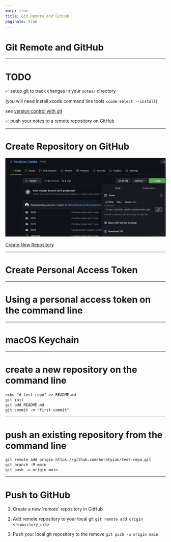 ```yaml
---
marp: true
title: Git Remote and GitHub
paginate: true
---
```


# Git Remote and GitHub

---

# TODO

✅ setup git to track changes in your `notes/` directory

(you will need install xcode command line tools `xcode-select --install`)

see [version control with git](./version-control-with-git/index.html)

✅ push your notes to a remote repository on GitHub


---

# Create Repository on GitHub

![contain](github-repo.png)

[Create New Repository](https://github.com/new)


---
# Create Personal Access Token

<!-- https://docs.github.com/en/authentication/keeping-your-account-and-data-secure/creating-a-personal-access-token#creating-a-personal-access-token-classic -->


---
# Using a personal access token on the command line

<!-- https://docs.github.com/en/authentication/keeping-your-account-and-data-secure/creating-a-personal-access-token#using-a-personal-access-token-on-the-command-line -->

---

# macOS Keychain



---

# create a new repository on the command line

```
echo "# test-repo" >> README.md
git init
git add README.md
git commit -m "first commit"
```

---

# push an existing repository from the command line

```
git remote add origin https://github.com/heratyian/test-repo.git
git branch -M main
git push -u origin main
```

---

# Push to GitHub

1. Create a new 'remote' repository in GitHub

2. Add remote repository to your local git
`git remote add origin <repository_url>`

3. Push your local git repository to the remove
`git push -u origin main`



